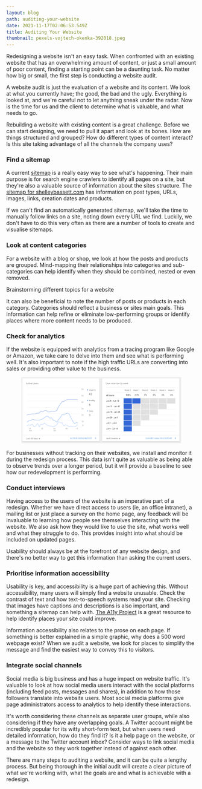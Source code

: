 ```yaml
---
layout: blog
path: auditing-your-website
date: 2021-11-17T02:06:53.549Z
title: Auditing Your Website
thumbnail: pexels-vojtech-okenka-392018.jpeg
---
```

Redesigning a website isn't an easy task. When confronted with an existing website that has an overwhelming amount of content, or just a small amount of poor content, finding a starting point can be a daunting task. No matter how big or small, the first step is conducting a website audit.

A website audit is just the evaluation of a website and its content. We look at what you currently have; the good, the bad and the ugly. Everything is looked at, and we're careful not to let anything sneak under the radar. Now is the time for us and the client to determine what is valuable, and what needs to go.

Rebuilding a website with existing content is a great challenge. Before we can start designing, we need to pull it apart and look at its bones. How are things structured and grouped? How do different types of content interact? Is this site taking advantage of all the channels the company uses?

### Find a sitemap

A current [sitemap](https://www.sitemaps.org/index.html) is a really easy way to see what's happening. Their main purpose is for search engine crawlers to identify all pages on a site, but they're also a valuable source of information about the sites structure. The [sitemap for shelleybassett.com](https://www.shelleybassett.com/sitemap_index.xml) has information on post types, URLs, images, links, creation dates and products.

If we can't find an automatically generated sitemap, we'll take the time to manually follow links on a site, noting down every URL we find. Luckily, we don't have to do this very often as there are a number of tools to create and visualise sitemaps.

### Look at content categories

For a website with a blog or shop, we look at how the posts and products are grouped. Mind-mapping their relationships into categories and sub-categories can help identify when they should be combined, nested or even removed.

Brainstorming different topics for a website

It can also be beneficial to note the number of posts or products in each category. Categories should reflect a business or sites main goals. This information can help refine or eliminate low-performing groups or identify places where more content needs to be produced.

### Check for analytics

If the website is equipped with analytics from a tracing program like Google or Amazon, we take care to delve into them and see what is performing well. It's also important to note if the high traffic URLs are converting into sales or providing other value to the business.

<figure>

![Sample Google Analytics Graphs](screen-shot-2017-07-17-at-8.58.36-am.png "Sample Google Analytics Graphs")

</figure>

For businesses without tracking on their websites, we install and monitor it during the redesign process. This data isn't quite as valuable as being able to observe trends over a longer period, but it will provide a baseline to see how our redevelopment is performing.

### Conduct interviews

Having access to the users of the website is an imperative part of a redesign. Whether we have direct access to users (ie, an office intranet), a mailing list or just place a survey on the home page, any feedback will be invaluable to learning how people see themselves interacting with the website. We also ask how they would like to use the site, what works well and what they struggle to do. This provides insight into what should be included on updated pages.

Usability should always be at the forefront of any website design, and there's no better way to get this information than asking the current users.

### Prioritise information accessibility

Usability is key, and accessibility is a huge part of achieving this. Without accessibility, many users will simply find a website unusable. Check the contrast of text and how text-to-speech systems read your site. Checking that images have captions and descriptions is also important, and something a sitemap can help with. [The A11y Project](https://a11yproject.com/) is a great resource to help identify places your site could improve.

Information accessibility also relates to the prose on each page. If something is better explained in a simple graphic, why does a 500 word webpage exist? When we audit a website, we look for places to simplify the message and find the easiest way to convey this to visitors.

### Integrate social channels

Social media is big business and has a huge impact on website traffic. It's valuable to look at how social media users interact with the social platforms (including feed posts, messages and shares), in addition to how those followers translate into website users. Most social media platforms give page administrators access to analytics to help identify these interactions.

It's worth considering these channels as separate user groups, while also considering if they have any overlapping goals. A Twitter account might be incredibly popular for its witty short-form text, but when users need detailed information, how do they find it? Is it a help page on the website, or a message to the Twitter account inbox? Consider ways to link social media and the website so they work together instead of against each other.

There are many steps to auditing a website, and it can be quite a lengthy process. But being thorough in the initial audit will create a clear picture of what we're working with, what the goals are and what is achievable with a redesign.